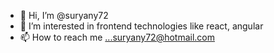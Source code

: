 - 👋 Hi, I’m @suryany72
- 👀 I’m interested in  frontend technologies like react, angular
- 📫 How to reach me ...suryany72@hotmail.com

<!---
suryany72/suryany72 is a ✨ special ✨ repository because its `README.md` (this file) appears on your GitHub profile.
You can click the Preview link to take a look at your changes.
--->
